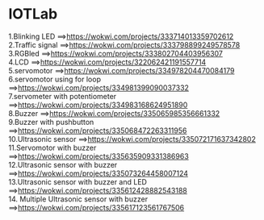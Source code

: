 # IOTLab


1.Blinking LED                             ==>https://wokwi.com/projects/333714013359702612<br>
2.Traffic signal                           ==>https://wokwi.com/projects/333798899249578578<br>
3.RGBled                                   ==>https://wokwi.com/projects/333802704403956307<br>
4.LCD                                      ==>https://wokwi.com/projects/322062421191557714<br>
5.servomotor                               ==>https://wokwi.com/projects/334978204470084179<br>
6.servomotor using for loop                ==>https://wokwi.com/projects/334981399090037332<br>
7.servometer with potentiometer            ==>https://wokwi.com/projects/334983168624951890<br>
8.Buzzer                                   ==>https://wokwi.com/projects/335065985356661332<br>
9.Buzzer with pushbutton                   ==>https://wokwi.com/projects/335068472263311956<br>
10.Ultrasonic sensor                       ==>https://wokwi.com/projects/335072171637342802<br>
11.Servomotor with buzzer                  ==>https://wokwi.com/projects/335635909331386963<br>
12.Ultrasonic sensor with buzzer           ==>https://wokwi.com/projects/335073264458007124<br>
13.Ultrasonic sensor with buzzer and LED   ==>https://wokwi.com/projects/335612428882543188<br>
14. Multiple Ultrasonic sensor with buzzer ==>https://wokwi.com/projects/335617123561767506<br> 
